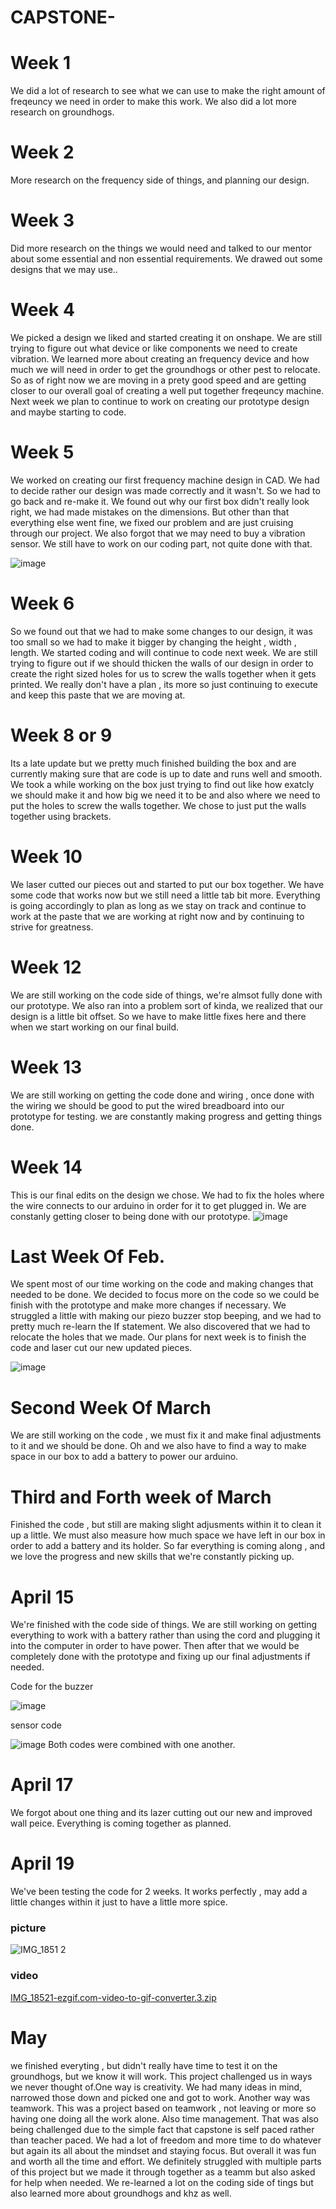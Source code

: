 
# CAPSTONE-

# Week 1
We did a lot of research to see what we can use to make the right amount of freqeuncy we need in order to make this work. 
We also did a lot more research on groundhogs.

# Week 2 
More research on the frequency side of things, and planning our design.
# Week 3 
Did more research on the things we would need and talked to our mentor about some essential and non essential requirements. We drawed out some designs that we may use..


# Week 4
We picked a design we liked and started creating it on onshape. We are still trying to figure out what device or like components we need to create vibration.
We learned more about creating an frequency device and how much we will need in order to get the groundhogs or other pest to relocate. So as of right now we are moving in a prety good speed and are getting closer to our overall goal of creating a well put together freqeuncy machine. Next week we plan to continue to work on creating our prototype design and maybe starting to code.
# Week 5
We worked on creating our first frequency machine design in CAD. We had to decide rather our design was made correctly and it wasn't. So we had to go back and re-make it. We found out why our first box didn't really look right, we had made mistakes on the dimensions.
But other than that everything else went fine, we fixed our problem and are just cruising through our project. We also forgot that we may need to buy a vibration sensor. We still have to work on our coding part, not quite done with that. 




![image](https://github.com/Devon128/CAPSTONE-/assets/71898987/f2e1b868-44de-429c-acae-732c6baace4e)
# Week 6 
So we found out that we had to make some changes to our design, it was too small so we had to make it bigger by changing the height , width , length. We started coding and will continue to code next week. We are still trying to figure out if we should thicken the walls of our design in order to create the right sized holes for us to screw the walls together when it gets printed. We really don't have a plan , its more so just continuing to execute and keep this paste that we are moving at.


# Week 8 or 9 
Its a late update but we pretty much finished building the box and are currently making sure that are code is up to date and runs well and smooth. We took a while working on the box just trying to find out like how exatcly we should make it and how big we need it to be and also where we need to put the holes to screw the walls together. We chose to just put the walls together using brackets.


# Week 10 
We laser cutted our pieces out and started to put our box together. We have some code that works now but we still need a little tab bit more. Everything is going accordingly to plan as long as we stay on track and continue to work at the paste that we are working at right now and by continuing to strive for greatness.
# Week 12
We are still working on the code side of things, we're almsot fully done with our prototype. We also ran into a problem sort of kinda, we realized that our design is a little bit offset. So we have to make little fixes here and there when we start working on our final build.
# Week 13
We are still working on getting the code done and wiring , once done with the wiring we should be good to put the wired breadboard into our prototype for testing. we are constantly making progress and getting things done.

# Week 14 
This is our final edits on the design we chose. We had to fix the holes where the wire connects to our arduino in order for it to get plugged in. We are constanly getting closer to being done with our prototype.
![image](https://github.com/Devon128/CAPSTONE-/assets/71898987/5cb8dc5d-c848-4ddb-b04b-91adf3ccb7e3)

# Last Week Of Feb. 
We spent most of our time working on the code and making changes that needed to be done.
We decided to focus more on the code so we could be finish with the prototype and make more changes if necessary.
We struggled a little with making our piezo buzzer stop beeping, and we had to pretty much re-learn the If statement. We also discovered that we had to relocate the holes that we made. 
Our plans for next week is to finish the code and laser cut our new updated pieces.


![image](https://github.com/Devon128/CAPSTONE-/assets/71898987/5d0f4ada-0d12-4615-b5a8-2c6c09c7e651)

# Second Week Of March
We are still working on the code , we must fix it and make final adjustments to it and we should be done. Oh and we also have to  find a way to make space in our box to add a battery to power our arduino. 
# Third and Forth week of March
Finished the code , but still are making slight adjusments within it to clean it up a little. We must also measure how much space we have left in our box in order to add a battery and its holder. So far everything is coming along , and we love the progress and new skills that we're constantly picking up.

# April 15 
We're finished with the code side of things. We are still working on getting everything to work with a battery rather than using the cord and plugging it into the computer in order to have power. Then after that we would be completely done with the prototype and fixing up our final adjustments if needed. 


Code for the buzzer 


![image](https://github.com/Devon128/CAPSTONE-/assets/71898987/732af0f5-a293-4fe0-99f2-846063ff6980)


sensor code 


![image](https://github.com/Devon128/CAPSTONE-/assets/71898987/a4ac5131-40b7-4f81-bb14-aab238401412)
Both codes were combined with one another.
# April 17 
 We forgot about one thing and its lazer cutting out our new and improved wall peice. Everything is coming together as planned.

# April 19
We've been testing the code for 2 weeks. It works perfectly , may add a little changes within it just to have a little more spice.


### picture
![IMG_1851 2](https://github.com/Devon128/CAPSTONE-/assets/71345217/791a60a7-7f15-4e38-8107-b4f28413e62d)
### video
[IMG_18521-ezgif.com-video-to-gif-converter.3.zip](https://github.com/Devon128/CAPSTONE-/files/15149614/IMG_18521-ezgif.com-video-to-gif-converter.3.zip)


# May
we finished everyting , but didn't really have time to test it on the groundhogs, but we  know it will work. This project challenged us in ways we never thought of.One way is creativity. We had many ideas in mind, narrowed those down and picked one and got  to work. Another way was teamwork. This was a project based on teamwork , not leaving or more so having one doing all the work alone. Also time management. That was also being challenged due to the simple fact that capstone is self paced rather than teacher paced. We had a lot of freedom and more time to do whatever but again its all about the mindset and staying focus. But overall it was fun and worth all the time and effort. We definitely struggled  with multiple parts  of this project but we made it through together as a teamm but also asked for help when needed. We re-learned a lot on the coding side of tings but also learned more about groundhogs and khz as well.
